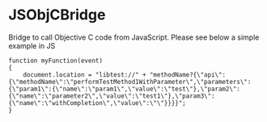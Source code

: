 JSObjCBridge
============

Bridge to call Objective C code from JavaScript. Please see below a simple example in JS


```
function myFunction(event)
{
    document.location = "libtest://" + "methodName?{\"api\":{\"methodName\":\"performTestMethod1WithParameter\",\"parameters\":{\"param1\":{\"name\":\"param1\",\"value\":\"test\"},\"param2\":{\"name\":\"parameter2\",\"value\":\"test1\"},\"param3\":{\"name\":\"withCompletion\",\"value\":\"\"}}}}";
}
```
